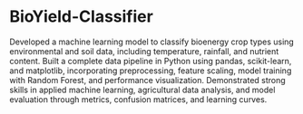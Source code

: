 # BioYield-Classifier
Developed a machine learning model to classify bioenergy crop types using environmental and soil data, including temperature, rainfall, and nutrient content. Built a complete data pipeline in Python using pandas, scikit-learn, and matplotlib, incorporating preprocessing, feature scaling, model training with Random Forest, and performance visualization. Demonstrated strong skills in applied machine learning, agricultural data analysis, and model evaluation through metrics, confusion matrices, and learning curves.
